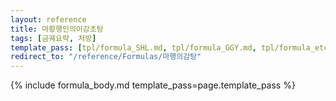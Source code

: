 ```yaml
---
layout: reference
title: 마황행인의이감초탕
tags: [금궤요략, 처방]
template_pass: [tpl/formula_SHL.md, tpl/formula_GGY.md, tpl/formula_etc.md]
redirect_to: "/reference/Formulas/마행의감탕"
---
```


{% include formula_body.md template_pass=page.template_pass %}
